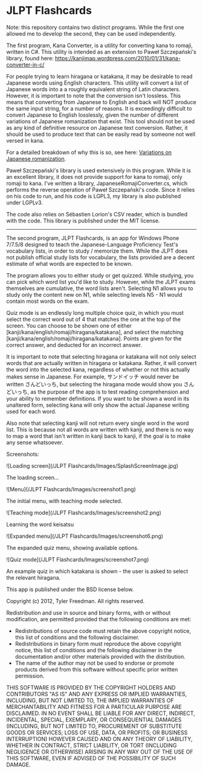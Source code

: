 JLPT Flashcards
===============

Note: this repository contains two distinct programs. While the first one allowed me to develop the second, they can be used independently.

The first program, Kana Converter, is a utility for converting kana to romaji, written in C#. This utility is intended as an extension to Paweł Szczepański's library, found here: 
https://kanjimap.wordpress.com/2010/01/31/kana-converter-in-c/

For people trying to learn hiragana or katakana, it may be desirable to read Japanese words using English characters. This utility will convert a list of Japanese words into a a roughly equivalent string of Latin characters. However, it is important to note that the conversion isn't lossless. This means that converting from Japanese to English and back will NOT produce the same input string, for a number of reasons. It is exceedingly difficult to convert Japanese to English losslessly, given the number of different variations of Japanese romanization that exist. This tool should not be used as any kind of definitive resource on Japanese text conversion. Rather, it should be used to produce text that can be easily read by someone not well versed in kana.

For a detailed breakdown of why this is so, see here: [Variations on Japanese romanization](http://www.nayuki.io/page/variations-on-japanese-romanization).

Paweł Szczepański's library is used extensively in this program. While it is an excellent library, it does not provide support for kana to romaji, only romaji to kana. I've written a library, JapaneseRomajiConverter.cs, which performs the reverse operation of Paweł Szczepański's code. Since it relies on his code to run, and his code is LGPL3, my library is also published under LGPLv3.

The code also relies on Sébastien Lorion's CSV reader, which is bundled with the code. This library is published under the MIT license.

--------------

The second program, JLPT Flashcards, is an app for Windows Phone 7/7.5/8 designed to teach the Japanese-Language Proficiency Test's vocabulary lists, in order to study / memorize them. While the JLPT does not publish official study lists for vocabulary, the lists provided are a decent estimate of what words are expected to be known.

The program allows you to either study or get quizzed. While studying, you can pick which word list you'd like to study. However, while the JLPT exams themselves are cumulative, the word lists aren't. Selecting N1 allows you to study only the content new on N1, while selecting levels N5 - N1 would contain most words on the exam. 

Quiz mode is an endlessly long multiple choice quiz, in which you must select the correct word out of 4 that matches the one at the top of the screen. You can choose to be shown one of either [kanji/kana/english/romaji/hiragana/katakana], and select the matching [kanji/kana/english/romaji/hiragana/katakana]. Points are given for the correct answer, and deducted for an incorrect answer.

It is important to note that selecting hiragana or katakana will not only select words that are actually written in hiragana or katakana. Rather, it will convert the word into the selected kana, regardless of whether or not this actually makes sense in Japanese. For example, サンドイッチ would never be written さんどいっち, but selecting the hiragana mode would show you さんどいっち, as the purpose of the app is to test reading comprehension and your ability to remember definitions. If you want to be shown a word in its unaltered form, selecting kana will only show the actual Japanese writing used for each word. 

Also note that selecting kanji will not return every single word in the word list. This is because not all words are written with kanji, and there is no way to map a word that isn't written in kanji back to kanji, if the goal is to make any sense whatsoever.

Screenshots:

![Loading screen](/JLPT Flashcards/Images/SplashScreenImage.jpg)

The loading screen...

![Menu](/JLPT Flashcards/Images/screenshot1.png)

The initial menu, with teaching mode selected.

![Teaching mode](/JLPT Flashcards/Images/screenshot2.png)

Learning the word keisatsu

![Expanded menu](/JLPT Flashcards/Images/screenshot6.png)

The expanded quiz menu, showing available options.

![Quiz mode](/JLPT Flashcards/Images/screenshot7.png)

An example quiz in which katakana is shown - the user is asked to select the relevant hiragana.


This app is published under the BSD license below.

Copyright (c) 2012, Tyler Freedman.
All rights reserved.

Redistribution and use in source and binary forms, with or without
modification, are permitted provided that the following conditions are met:

 * Redistributions of source code must retain the above copyright
   notice, this list of conditions and the following disclaimer.
 * Redistributions in binary form must reproduce the above copyright
   notice, this list of conditions and the following disclaimer in the
   documentation and/or other materials provided with the distribution.
 * The name of the author may not be used to endorse or promote products
   derived from this software without specific prior written permission.

THIS SOFTWARE IS PROVIDED BY THE COPYRIGHT HOLDERS AND CONTRIBUTORS "AS IS" AND
ANY EXPRESS OR IMPLIED WARRANTIES, INCLUDING, BUT NOT LIMITED TO, THE IMPLIED
WARRANTIES OF MERCHANTABILITY AND FITNESS FOR A PARTICULAR PURPOSE ARE
DISCLAIMED. IN NO EVENT SHALL <COPYRIGHT HOLDER> BE LIABLE FOR ANY
DIRECT, INDIRECT, INCIDENTAL, SPECIAL, EXEMPLARY, OR CONSEQUENTIAL DAMAGES
(INCLUDING, BUT NOT LIMITED TO, PROCUREMENT OF SUBSTITUTE GOODS OR SERVICES;
LOSS OF USE, DATA, OR PROFITS; OR BUSINESS INTERRUPTION) HOWEVER CAUSED AND
ON ANY THEORY OF LIABILITY, WHETHER IN CONTRACT, STRICT LIABILITY, OR TORT
(INCLUDING NEGLIGENCE OR OTHERWISE) ARISING IN ANY WAY OUT OF THE USE OF THIS
SOFTWARE, EVEN IF ADVISED OF THE POSSIBILITY OF SUCH DAMAGE.  
